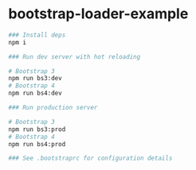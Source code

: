bootstrap-loader-example
=========================

```bash
### Install deps
npm i

### Run dev server with hot reloading

# Bootstrap 3
npm run bs3:dev
# Bootstrap 4
npm run bs4:dev

### Run production server

# Bootstrap 3
npm run bs3:prod
# Bootstrap 4
npm run bs4:prod

### See .bootstraprc for configuration details
```
